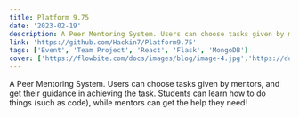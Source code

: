 ```yaml
---
title: Platform 9.75
date: '2023-02-19'
description: A Peer Mentoring System. Users can choose tasks given by mentors, and get their guidance in achieving the task. Students can learn how to do things (such as code), while mentors can get the help they need!
link: 'https://github.com/Hackin7/Platform9.75'
tags: ['Event', 'Team Project', 'React', 'Flask', 'MongoDB']
cover: ['https://flowbite.com/docs/images/blog/image-4.jpg','https://docs.google.com/presentation/d/e/2PACX-1vSi0r5UhGkPzhSAZtG_Pzkue1jcdj0ehU2paZjSL_08vnYU62U-Cqo03SjLLKGkQKYwyuA5dxn9tq8X/embed?start=false&loop=false&delayms=3000']
---
```


A Peer Mentoring System. Users can choose tasks given by mentors, and get their guidance in achieving the task. Students can learn how to do things (such as code), while mentors can get the help they need!
<!--
<iframe src="https://docs.google.com/presentation/d/e/2PACX-1vSi0r5UhGkPzhSAZtG_Pzkue1jcdj0ehU2paZjSL_08vnYU62U-Cqo03SjLLKGkQKYwyuA5dxn9tq8X/embed?start=false&loop=false&delayms=3000" frameborder="0" width="960" height="569" allowfullscreen="true" mozallowfullscreen="true" webkitallowfullscreen="true"></iframe>
-->
